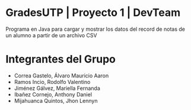 # GradesUTP | Proyecto 1 | DevTeam
Programa en Java para cargar y mostrar los datos del record de notas de un alumno a partir de un archivo CSV
# Integrantes del Grupo
- Correa Gastelo, Álvaro Mauricio Aaron 
- Ramos Incio, Rodolfo Valentino
- Jiménez Gálvez, Mariella Fernanda
- Ibañez Cornejo, Anthony Daniel 
- Mijahuanca Quintos, Jhon Lennyn
